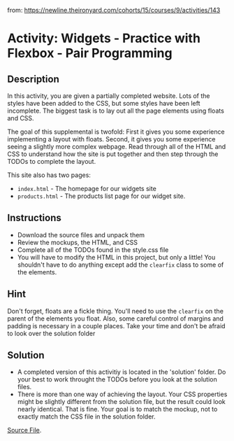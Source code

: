 from: https://newline.theironyard.com/cohorts/15/courses/9/activities/143

# Activity: Widgets - Practice with Flexbox - Pair Programming

## Description
In this activity, you are given a partially completed website. Lots of the styles have been added to the CSS, but some styles have been left incomplete. The biggest task is to lay out all the page elements using floats and CSS.

The goal of this supplemental is twofold: First it gives you some experience implementing a layout with floats. Second, it gives you some experience seeing a slightly more complex webpage. Read through all of the HTML and CSS to understand how the site is put together and then step through the TODOs to complete the layout.

This site also has two pages:

* `index.html` - The homepage for our widgets site
* `products.html` - The products list page for our widget site.

## Instructions  
* Download the source files and unpack them
* Review the mockups, the HTML, and CSS
* Complete all of the TODOs found in the style.css file
* You will have to modify the HTML in this project, but only a little! You shouldn't have to do anything except add the `clearfix` class to some of the elements.

## Hint  
Don't forget, floats are a fickle thing. You'll need to use the `clearfix` on the parent of the elements you float. Also, some careful control of margins and padding is necessary in a couple places. Take your time and don't be afraid to look over the solution folder

## Solution  
* A completed version of this activitiy is located in the 'solution' folder. Do your best to work throught the TODOs before you look at the solution files.
* There is more than one way of achieving the layout. Your CSS properties might be slightly different from the solution file, but the result could look nearly identical. That is fine. Your goal is to match the mockup, not to exactly match the CSS file in the solution folder.

[Source File](https://github.com/JamieBort/Widgets-Floated/tree/master/OriginalSourceFiles).
